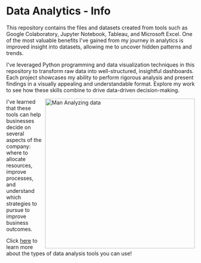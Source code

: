 # Data Analytics - Info
<p>This repository contains the files and datasets created from tools such as Google Colaboratory, Jupyter Notebook, Tableau, and Microsoft Excel. One of the most valuable benefits I've gained from my journey in analytics is improved insight into datasets, allowing me to uncover hidden patterns and trends.
</p> 

<p>I've leveraged Python programming and data visualization techniques in this repository to transform raw data into well-structured, insightful dashboards. Each project showcases my ability to perform rigorous analysis and present findings in a visually appealing and understandable format. Explore my work to see how these skills combine to drive data-driven decision-making.</p>


<img src="https://www.caxsol.com/assets/img/data-analysis.gif" alt="Man Analyzing data" width="400px;" height="400px;" align="right">

<p>I've learned that these tools can help businesses decide on several aspects of the company: where to allocate resources, improve processes, and understand which strategies to pursue to improve business outcomes.</p>

Click <a href="https://www.coursera.org/articles/data-analysis-tools">here</a> to learn more about the types of data analysis tools you can use!

